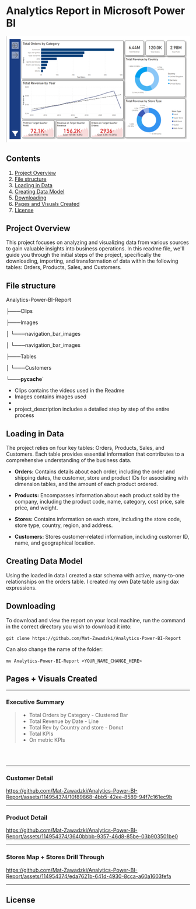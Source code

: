 # Analytics Report in Microsoft Power BI

<img src="https://github.com/Mat-Zawadzki/Analytics-Power-BI-Report/blob/main/Images/ExecutiveSummary.png?raw=true" alt="alt text" width="max">

## Contents

1. [Project Overview](#project-overview)
2. [File structure ](#File-structure)
3. [Loading in Data](#Loading-in-data)
4. [Creating Data Model](#Creating-data-model)
5. [Downloading](#Downloading)
6. [Pages and Visuals Created](#Pages-and-visuals-created)
7. [License](#License)

## Project Overview
This project focuses on analyzing and visualizing data from various sources to gain valuable insights into business operations. In this readme file, we'll guide you through the initial steps of the project, specifically the downloading, importing, and transformation of data within the following tables: Orders, Products, Sales, and Customers.


## File structure 
Analytics-Power-BI-Report

├───Clips

├───Images

│   └───navigation_bar_images

│       └───navigation_bar_images

├───Tables

│   └───Customers

└───__pycache__`

- Clips contains the videos used in the Readme
- Images contains images used 
- 
- project_description includes a detailed step by step of the entire process


## Loading in Data
The project relies on four key tables: Orders, Products, Sales, and Customers. Each table provides essential information that contributes to a comprehensive understanding of the business data.

- **Orders:** Contains details about each order, including the order and shipping dates, the customer, store and product IDs for associating with dimension tables, and the amount of each product ordered.

- **Products:** Encompasses information about each product sold by the company, including the product code, name, category, cost price, sale price, and weight.

- **Stores:** Contains information on each store, including the store code, store type, country, region, and address.

- **Customers:** Stores customer-related information, including customer ID, name, and geographical location.

## Creating Data Model
Using the loaded in data I created a star schema with active, many-to-one relationships on the orders table. I created my own Date table using dax expressions.

## Downloading
To download and view the report on your local machine, run the command in the correct directory you wish to download it into:

`git clone https://github.com/Mat-Zawadzki/Analytics-Power-BI-Report`

Can also change the name of the folder:

`mv Analytics-Power-BI-Report <YOUR_NAME_CHANGE_HERE>`

## Pages + Visuals Created

---

### Executive Summary

> - Total Orders by Category - Clustered Bar 
> - Total Revenue by Date - Line 
> - Total Rev by Country and store - Donut
> - Total KPIs
> - On metric KPIs 

<br>
<br>

---

### Customer Detail


https://github.com/Mat-Zawadzki/Analytics-Power-BI-Report/assets/114954374/10f89868-4bb5-42ee-8589-94f7c161ec9b


---

### Product Detail


https://github.com/Mat-Zawadzki/Analytics-Power-BI-Report/assets/114954374/3640bbbb-9357-46d8-85be-03b903501be0


---

### Stores Map + Stores Drill Through



https://github.com/Mat-Zawadzki/Analytics-Power-BI-Report/assets/114954374/eda7621b-641d-4930-8cca-a60a1603fefa



---


## License
